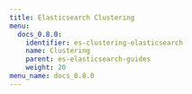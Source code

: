 ```yaml
---
title: Elasticsearch Clustering
menu:
  docs_0.8.0:
    identifier: es-clustering-elasticsearch
    name: Clustering
    parent: es-elasticsearch-guides
    weight: 20
menu_name: docs_0.8.0
---
```


